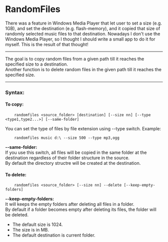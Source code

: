 # RandomFiles

There was a feature in Windows Media Player that let user to set a size (e.g. 1GB), and set the destination (e.g. flash-memory), and it copied that size of randomly selected music files to that destination. Nowadays I don't use the Windows Media Player, so I thought I should write a small app to do it for myself. This is the result of that thought!

---

The goal is to copy random files from a given path till it reaches the specified size to a destination.  
Another function is to delete random files in the given path till it reaches the specified size.  


---  


### Syntax:

#### To copy:
```
    randomfiles <source_folder> [destination] [--size nn] [--type <type1,type2...>] [--same-folder]
```  
You can set the type of files by file extension using --type switch.
Example:
```
    randomfiles music d:\ --size 500 --type mp3,ogg
```

**--same-folder:**  
    If you use this switch, all files will be copied in the same folder at the destination regardless of their folder structure in the source.  
    By default the directory structre will be created at the destination.


#### To delete:
```
    randomfiles <source_folder> [--size nn] --delete [--keep-empty-folders]
```

**--keep-empty-folders:**  
    It will keeps the empty folders after deleting all files in a folder.  
    By default if a folder becomes empty after deleting its files, the folder will be deleted.



* The default size is 1024.
* The size is in MB.
* The default destination is current folder.
